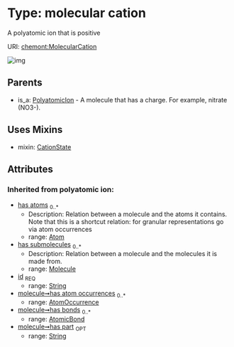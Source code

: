 
# Type: molecular cation


A polyatomic ion that is positive

URI: [chemont:MolecularCation](http://w3id.org/chemontMolecularCation)


![img](http://yuml.me/diagram/nofunky;dir:TB/class/[PolyatomicIon],[Molecule],[MolecularCation&#124;elemental_charge(i):integer%20%3F;has_part(i):string%20%3F;id(i):string]uses%20-.->[CationState],[PolyatomicIon]^-[MolecularCation],[CationState],[AtomicBond],[AtomOccurrence],[Atom])

## Parents

 *  is_a: [PolyatomicIon](PolyatomicIon.md) - A molecule that has a charge. For example, nitrate (NO3-).

## Uses Mixins

 *  mixin: [CationState](CationState.md)

## Attributes


### Inherited from polyatomic ion:

 * [has atoms](has_atoms.md)  <sub>0..*</sub>
    * Description: Relation between a molecule and the atoms it contains. Note that this is a shortcut relation: for granular representations go via atom occurrences
    * range: [Atom](Atom.md)
 * [has submolecules](has_submolecules.md)  <sub>0..*</sub>
    * Description: Relation between a molecule and the molecules it is made from.
    * range: [Molecule](Molecule.md)
 * [id](id.md)  <sub>REQ</sub>
    * range: [String](types/String.md)
 * [molecule➞has atom occurrences](molecule_has_atom_occurrences.md)  <sub>0..*</sub>
    * range: [AtomOccurrence](AtomOccurrence.md)
 * [molecule➞has bonds](molecule_has_bonds.md)  <sub>0..*</sub>
    * range: [AtomicBond](AtomicBond.md)
 * [molecule➞has part](molecule_has_part.md)  <sub>OPT</sub>
    * range: [String](types/String.md)
